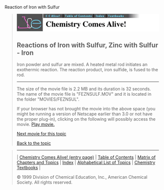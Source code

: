 





 Reaction of Iron with Sulfur
 



> ![Chemistry Comes Alive!](ccahead.gif)
> 
> 
> 
> 
> 
> 
> 
> 
> 
> ## Reactions of Iron with Sulfur, Zinc with Sulfur - Iron
> 
> 
> 
> 
> 
> 
> 
> 
>   
> 
> 
> 
> 
> 
>  Iron powder and sulfur are mixed. A heated metal rod initiates an exothermic reaction. The reaction product, iron sulfide, is fused to the rod.
>  
> 
> 
> 
> 
> ---
> 
> 
>  The size of the movie file is 2.2 MB and its duration is 32 seconds. 
The name of the movie file is "FEZNSULF.MOV" 
and it is located in the folder "MOVIES/FEZNSUL".
>  
> 
> 
> 
>  If your browser has not brought the movie into the above space
(you might be running a version of Netscape earlier than 3.0 or
not have the proper plug-in), clicking on the following will
possibly access the movie.
>  [Play movie.](../../MOVIES/FEZNSUL/FEZNSULF.MOV) 
> 
> 
> 
> 
> [Next movie for this topic](../../MVHTM/FEZNSUL/FEZNSULZ.HTM) 
> 
> 
> 
> 
> 
> 
> 
> [Back to the topic](../../MAIN/FEZNSUL/PAGE1.HTM)



> ---
> 
> 
>  |
>  [Chemistry Comes Alive! (entry page)](../../INDEX.HTM) 
>  |
>  [Table of Contents](../../CONTENTS.HTM) 
>  |
>  [Matrix of Chapters and Topics](../../MATRIX.HTM) 
>  |
>  [Index](../../WORDS.HTM) 
>  |
>  [Alphabetical List of Topics](../../ALPHATOP.HTM) 
>  |
>  [Chemistry Textbooks](../../BOOKS.HTM) 
>  |
>  
>  © 1999 Division of Chemical Education, Inc.,
American Chemical Society. All rights reserved.





